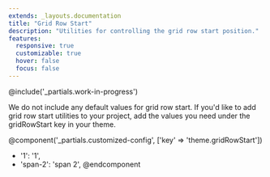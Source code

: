 ```yaml
---
extends: _layouts.documentation
title: "Grid Row Start"
description: "Utilities for controlling the grid row start position."
features:
  responsive: true
  customizable: true
  hover: false
  focus: false
---
```


@include('_partials.work-in-progress')

We do not include any default values for grid row start. If you'd like to add grid row start utilities to your project, add the values you need under the gridRowStart key in your theme.

@component('_partials.customized-config', ['key' => 'theme.gridRowStart'])
+ '1': '1',
+ 'span-2': 'span 2',
@endcomponent
